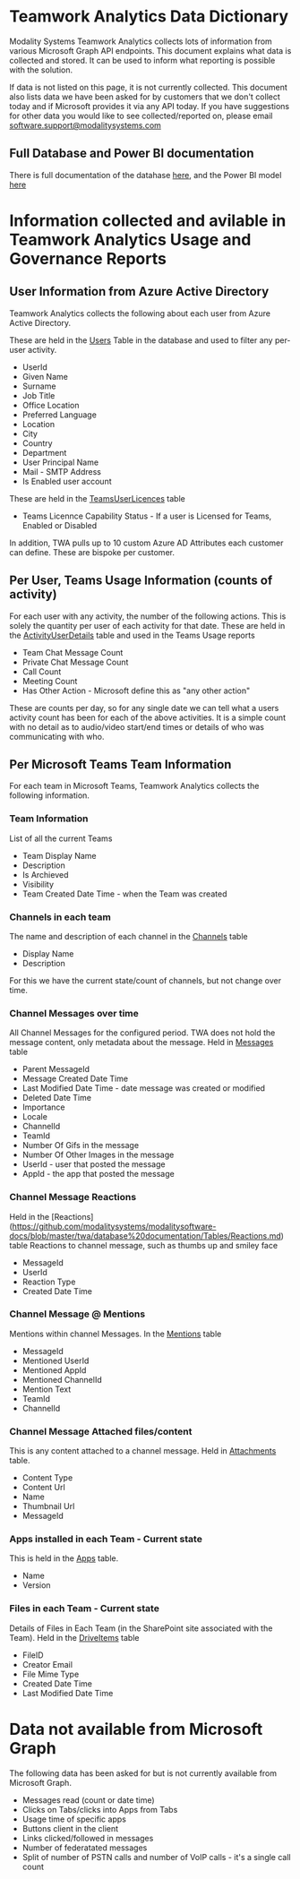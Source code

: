 # Teamwork Analytics Data Dictionary

Modality Systems Teamwork Analytics collects lots of information from various Microsoft Graph API endpoints. This document explains what data is collected and stored. It can be used to inform what reporting is possible with the solution.

If data is not listed on this page, it is not currently collected. This document also lists data we have been asked for by customers that we don't collect today and if Microsoft provides it via any API today. If you have suggestions for other data you would like to see collected/reported on, please email software.support@modalitysystems.com

## Full Database and Power BI documentation

There is full documentation of the datahase [here](https://github.com/modalitysystems/modalitysoftware-docs/tree/master/twa/database%20documentation/Tables), and the Power BI model [here](https://github.com/modalitysystems/modalitysoftware-docs/tree/master/twa/powerbi/model-documentation)

# Information collected and avilable in Teamwork Analytics Usage and Governance Reports

## User Information from Azure Active Directory
Teamwork Analytics collects the following about each user from Azure Active Directory.

These are held in the [Users](https://github.com/modalitysystems/modalitysoftware-docs/blob/master/twa/database%20documentation/Tables/Users.md) Table in the database and used to filter any per-user activity.

 - UserId
 - Given Name 
 - Surname 
 - Job Title 
 - Office Location 
 - Preferred Language
 - Location 
 - City 
 - Country 
 - Department
 - User Principal Name
 - Mail - SMTP Address
 - Is Enabled user account
 
 These are held in the [TeamsUserLicences](https://github.com/modalitysystems/modalitysoftware-docs/blob/master/twa/database%20documentation/Tables/TeamsUserLicences.md) table

 - Teams Licennce Capability Status - If a user is Licensed for Teams, Enabled or Disabled

In addition, TWA pulls up to 10 custom Azure AD Attributes each customer can define. These are bispoke per customer.

## Per User, Teams Usage Information (counts of activity)

For each user with any activity, the number of the following actions. This is solely the quantity per user of each activity for that date.
These are held in the [ActivityUserDetails](https://github.com/modalitysystems/modalitysoftware-docs/blob/master/twa/database%20documentation/Tables/ActivityUserDetails.md) table and used in the Teams Usage reports

- Team Chat Message Count
- Private Chat Message Count
- Call Count
- Meeting Count
- Has Other Action - Microsoft define this as "any other action"

These are counts per day, so for any single date we can tell what a users activity count has been for each of the above activities. It is a simple count with no detail as to audio/video start/end times or details of who was communicating with who.

## Per Microsoft Teams Team Information
For each team in Microsoft Teams, Teamwork Analytics collects the following information.

### Team Information
List of all the current Teams
- Team Display Name
- Description
- Is Archieved
- Visibility
- Team Created Date Time - when the Team was created

### Channels in each team
The name and description of each channel in the [Channels](https://github.com/modalitysystems/modalitysoftware-docs/blob/master/twa/database%20documentation/Tables/Channels.md) table
- Display Name
- Description

For this we have the current state/count of channels, but not change over time.

### Channel Messages over time
All Channel Messages for the configured period. TWA does not hold the message content, only metadata about the message. Held in [Messages](https://github.com/modalitysystems/modalitysoftware-docs/blob/master/twa/database%20documentation/Tables/Messages.md) table
- Parent MessageId
- Message Created Date Time
- Last Modified Date Time - date message was created or modified
- Deleted Date Time
- Importance
- Locale
- ChannelId
- TeamId
- Number Of Gifs in the message
- Number Of Other Images in the message
- UserId - user that posted the message
- AppId - the app that posted the message

### Channel Message Reactions
Held in the [Reactions]
(https://github.com/modalitysystems/modalitysoftware-docs/blob/master/twa/database%20documentation/Tables/Reactions.md) table
Reactions to channel message, such as thumbs up and smiley face
- MessageId
- UserId
- Reaction Type
- Created Date Time

###  Channel Message @ Mentions
Mentions within channel Messages. In the [Mentions](https://github.com/modalitysystems/modalitysoftware-docs/blob/master/twa/database%20documentation/Tables/Mentions.md) table
- MessageId
- Mentioned UserId
- Mentioned AppId
- Mentioned ChannelId
- Mention Text
- TeamId
- ChannelId

### Channel Message Attached files/content
This is any content attached to a channel message. Held in [Attachments](https://github.com/modalitysystems/modalitysoftware-docs/blob/master/twa/database%20documentation/Tables/Attachments.md) table.
- Content Type
- Content Url
- Name
- Thumbnail Url
- MessageId

### Apps installed in each Team - Current state
This is held in the [Apps](https://github.com/modalitysystems/modalitysoftware-docs/blob/master/twa/database%20documentation/Tables/Apps.md) table.
 - Name 
 - Version
 
### Files in each Team - Current state
Details of Files in Each Team (in the SharePoint site associated with the Team). Held in the [DriveItems](https://github.com/modalitysystems/modalitysoftware-docs/blob/master/twa/database%20documentation/Tables/DriveItems.md) table
- FileID
- Creator Email
- File Mime Type
- Created Date Time
- Last Modified Date Time

# Data not available from Microsoft Graph
The following data has been asked for but is not currently available from Microsoft Graph.
- Messages read (count or date time)
- Clicks on Tabs/clicks into Apps from Tabs
- Usage time of specific apps
- Buttons client in the client
- Links clicked/followed in messages
- Number of federatated messages
- Split of number of PSTN calls and number of VoIP calls - it's a single call count
